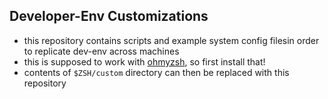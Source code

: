 ## Developer-Env Customizations

- this repository contains scripts and example system config filesin order to replicate dev-env across
  machines
- this is supposed to work with [ohmyzsh](https://github.com/ohmyzsh/ohmyzsh), so first install that!
- contents of `$ZSH/custom` directory can then be replaced with this repository
